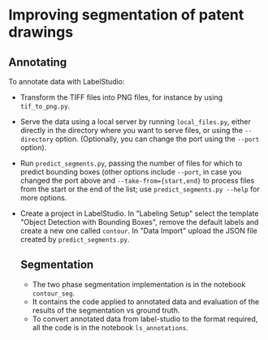 # Improving segmentation of patent drawings

## Annotating

To annotate data with LabelStudio:

- Transform the TIFF files into PNG files, for instance by using `tif_to_png.py`.
- Serve the data using a local server by running `local_files.py`, either
  directly in the directory where you want to serve files, or using the
  `--directory` option. (Optionally, you can change the port using the `--port`
  option).
- Run `predict_segments.py`, passing the number of files for which to predict
  bounding boxes (other options include `--port`, in case you changed the port
  above and `--take-from={start,end}` to process files from the start or the end
  of the list; use `predict_segments.py --help` for more options.
- Create a project in LabelStudio. In "Labeling Setup" select the template
  "Object Detection with Bounding Boxes", remove the default labels and create a
  new one called `contour`. In "Data Import" upload the JSON file created by
  `predict_segments.py`.


  ## Segmentation
  
  - The two phase segmentation implementation is in the notebook `contour_seg`. 
  - It contains the code applied to annotated data and evaluation of the results
   of the segmentation vs ground truth.
  - To convert annotated data from label-studio to the format required, all the code 
  is in the notebook `ls_annotations`.


